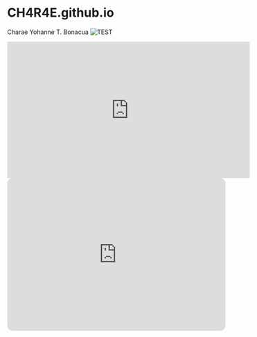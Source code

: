# CH4R4E.github.io
Charae Yohanne T. Bonacua
![TEST](https://encrypted-tbn0.gstatic.com/images?q=tbn:ANd9GcQhn46SsNgkKvo2bGAfpDuBgp1_OoK1-bYyNQ&usqp=CAU)

<iframe width="560" height="315" src="https://www.youtube.com/embed/s1K00Fiz_0Q?si=H4SbYUwL4_EZBu_k" title="YouTube video player" frameborder="0" allow="accelerometer; autoplay; clipboard-write; encrypted-media; gyroscope; picture-in-picture; web-share" allowfullscreen></iframe>

<iframe style="border-radius:12px" src="https://open.spotify.com/embed/playlist/0il8yqCJfKvA1AXTtt6YRe?utm_source=generator&theme=0" width="100%" height="352" frameBorder="0" allowfullscreen="" allow="autoplay; clipboard-write; encrypted-media; fullscreen; picture-in-picture" loading="lazy"></iframe>
